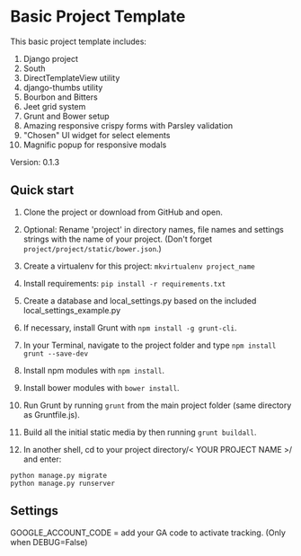 # Basic Project Template

This basic project template includes:

1. Django project
2. South
3. DirectTemplateView utility
4. django-thumbs utility
5. Bourbon and Bitters
6. Jeet grid system
7. Grunt and Bower setup
8. Amazing responsive crispy forms with Parsley validation
9. "Chosen" UI widget for select elements
10. Magnific popup for responsive modals

Version: 0.1.3

Quick start
-----------

1. Clone the project or download from GitHub and open.

2. Optional: Rename 'project' in directory names, file names and settings strings with the name of your project.
   (Don't forget `project/project/static/bower.json`.)

3. Create a virtualenv for this project: `mkvirtualenv project_name`

4. Install requirements: `pip install -r requirements.txt`

5. Create a database and local_settings.py based on the included local_settings_example.py

6. If necessary, install Grunt with `npm install -g grunt-cli`.

7. In your Terminal, navigate to the project folder and type `npm install grunt --save-dev`

8. Install npm modules with `npm install`.

9. Install bower modules with `bower install`.

10. Run Grunt by running `grunt` from the main project folder (same directory as Gruntfile.js).

11. Build all the initial static media by then running `grunt buildall`.

12. In another shell, cd to your project directory/< YOUR PROJECT NAME >/ and enter: 
```
python manage.py migrate
python manage.py runserver

```


Settings
-----------

GOOGLE_ACCOUNT_CODE = add your GA code to activate tracking. (Only when DEBUG=False)
